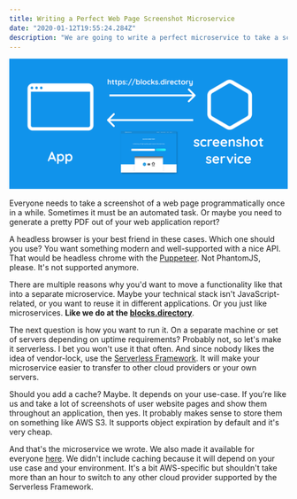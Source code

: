 ```yaml
---
title: Writing a Perfect Web Page Screenshot Microservice
date: "2020-01-12T19:55:24.284Z"
description: "We are going to write a perfect microservice to take a screenshot of a page given the url. Or will we?"
---
```


![Screenshot service takes in a url and gives back an image](./hero.png)

Everyone needs to take a screenshot of a web page programmatically once in a while. 
Sometimes it must be an automated task. 
Or maybe you need to generate a pretty PDF out of your web application report?

A headless browser is your best friend in these cases. Which one should you use? 
You want something modern and well-supported with a nice API. 
That would be headless chrome with the [Puppeteer](https://github.com/puppeteer/puppeteer). Not PhantomJS, please. 
It's not supported anymore.

There are multiple reasons why you'd want to move a functionality like that into a separate microservice. 
Maybe your technical stack isn't JavaScript-related, or you want to reuse it in different applications.
Or you just like microservices. **Like we do at the [blocks.directory](https://blocks.directory)**.

The next question is how you want to run it. 
On a separate machine or set of servers depending on uptime requirements?
Probably not, so let's make it serverless. I bet you won't use it that often. 
And since nobody likes the idea of vendor-lock, use the [Serverless Framework](https://serverless.com/). 
It will make your microservice easier to transfer to other cloud providers or your own servers.
 
Should you add a cache? Maybe. It depends on your use-case. 
If you’re like us and take a lot of screenshots of user website pages and show them throughout an application, then yes. 
It probably makes sense to store them on something like AWS S3. 
It supports object expiration by default and it's very cheap.

And that's the microservice we wrote. 
We also made it available for everyone [here](https://github.com/blocks-directory/screenshot-service). 
We didn't include caching because it will depend on your use case and your environment. 
It's a bit AWS-specific but shouldn't take more than an hour to switch 
to any other cloud provider supported by the Serverless Framework.

